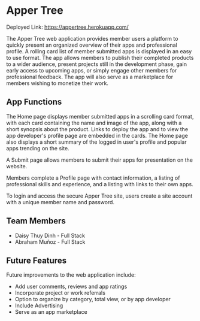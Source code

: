 # Apper Tree

Deployed Link:  https://appertree.herokuapp.com/

The Apper Tree web application provides member users a platform to quickly present an organized overview of their apps and professional profile.  A rolling card list of member submitted apps is displayed in an easy to use format.  The app allows members to publish their completed products to a wider audience, present projects still in the development phase, gain early access to upcoming apps, or simply engage other members for professional feedback.  The app will also serve as a marketplace for members wishing to monetize their work.  

## App Functions

The Home page displays member submitted apps in a scrolling card format, with each card containing the name and image of the app, along with a short synopsis about the product.  Links to deploy the app and to view the app developer's profile page are embedded in the cards.  The Home page also displays a short summary of the logged in user's profile and popular apps trending on the site.     

A Submit page allows members to submit their apps for presentation on the website.  

Members complete a Profile page with contact information, a listing of professional skills and experience, and a listing with links to their own apps.  

To login and access the secure Apper Tree site, users create a site account with a unique member name and password.

## Team Members

* Daisy Thuy Dinh - Full Stack
* Abraham Muñoz - Full Stack

## Future Features

Future improvements to the web application include: 
* Add user comments, reviews and app ratings   
* Incorporate project or work referrals
* Option to organize by category, total view, or by app developer 
* Include Advertising
* Serve as an app marketplace

